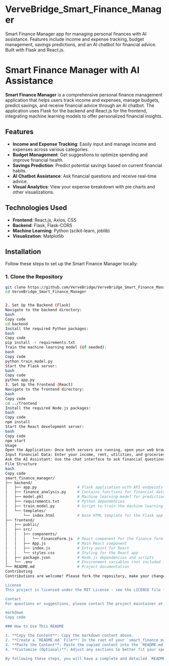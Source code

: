 # VerveBridge_Smart_Finance_Manager
Smart Finance Manager app for managing personal finances with AI assistance. Features include income and expense tracking, budget management, savings predictions, and an AI chatbot for financial advice. Built with Flask and React.js.
# Smart Finance Manager with AI Assistance

**Smart Finance Manager** is a comprehensive personal finance management application that helps users track income and expenses, manage budgets, predict savings, and receive financial advice through an AI chatbot. The application uses Flask for the backend and React.js for the frontend, integrating machine learning models to offer personalized financial insights.

## Features

- **Income and Expense Tracking**: Easily input and manage income and expenses across various categories.
- **Budget Management**: Get suggestions to optimize spending and improve financial health.
- **Savings Prediction**: Predict potential savings based on current financial habits.
- **AI Chatbot Assistance**: Ask financial questions and receive real-time advice.
- **Visual Analytics**: View your expense breakdown with pie charts and other visualizations.

## Technologies Used

- **Frontend**: React.js, Axios, CSS
- **Backend**: Flask, Flask-CORS
- **Machine Learning**: Python (scikit-learn, joblib)
- **Visualization**: Matplotlib

## Installation

Follow these steps to set up the Smart Finance Manager locally:

### 1. Clone the Repository

```bash
git clone https://github.com/VerveBridge/VerveBridge_Smart_Finance_Manager.git
cd VerveBridge_Smart_Finance_Manager


2. Set Up the Backend (Flask)
Navigate to the backend directory:
bash
Copy code
cd backend
Install the required Python packages:
bash
Copy code
pip install -r requirements.txt
Train the machine learning model (if needed):
bash
Copy code
python train_model.py
Start the Flask server:
bash
Copy code
python app.py
3. Set Up the Frontend (React)
Navigate to the frontend directory:
bash
Copy code
cd ../frontend
Install the required Node.js packages:
bash
Copy code
npm install
Start the React development server:
bash
Copy code
npm start
Usage
Open the Application: Once both servers are running, open your web browser and go to http://localhost:3000.
Input Financial Data: Enter your income, rent, utilities, and groceries expenses, then click "Analyze" to get financial insights.
Ask the AI Assistant: Use the chat interface to ask financial questions and receive advice.
File Structure
bash
Copy code
smart_finance_manager/
├── backend/
│   ├── app.py                  # Flask application with API endpoints
│   ├── finance_analysis.py     # Contains functions for financial data analysis
│   ├── model.pkl               # Machine learning model for predictions
│   ├── requirements.txt        # Python dependencies
│   ├── train_model.py          # Script to train the machine learning model
│   └── templates/
│       └── index.html          # Base HTML template for the Flask app
├── frontend/
│   ├── public/
│   ├── src/
│   │   ├── components/
│   │   │   └── FinanceForm.js  # React component for the finance form
│   │   ├── App.js              # Main React component
│   │   ├── index.js            # Entry point for React
│   │   └── styles.css          # Styling for the React app
│   ├── package.json            # Node.js dependencies and scripts
│   └── .env                    # Environment variables (not included in Git)
└── README.md                   # Project documentation
Contributing
Contributions are welcome! Please fork the repository, make your changes, and submit a pull request. Ensure your code follows the project's coding standards and includes relevant documentation and tests.

License
This project is licensed under the MIT License - see the LICENSE file for details.

Contact
For questions or suggestions, please contact the project maintainer at vinuthanaik550@gmail.com.

markdown
Copy code

### How to Use This README

1. **Copy the Content**: Copy the markdown content above.
2. **Create a `README.md` File**: In the root of your `smart_finance_manager` directory, create a file named `README.md`.
3. **Paste the Content**: Paste the copied content into the `README.md` file.
4. **Customize (Optional)**: Adjust any sections to better fit your specific project details or preferences.

By following these steps, you will have a complete and detailed `README.md` file for your GitHub
